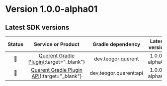 [//]: # (This file was automatically generated - do not edit)

# Version 1.0.0-alpha01

## Latest SDK versions

| Status |                           Service or Product                           |       Gradle dependency        | Latest version |
|:------:|:----------------------------------------------------------------------:|:------------------------------:|:--------------:|
|   🧪   | [Querent Gradle Plugin](../../../html/gradle-plugin){:target="_blank"} |       dev.teogor.querent       | 1.0.0-alpha01  |
|   🧪   |    [Querent Gradle Plugin API](../../../html/gradle-plugin-api){:target="_blank"}    | dev.teogor.querent:api | 1.0.0-alpha01  |

